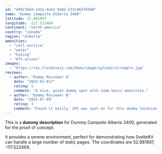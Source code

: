 ```yaml
---
id: "d9927bbd-1d1e-4e53-9a82-533c06df6580"
name: "Dummy Campsite Alberta 3400"
latitude: 52.881897
longitude: -117.522469
continent: "north-america"
country: "canada"
region: "alberta"
amenities:
  - "cell-service"
  - "water"
  - "hiking"
  - "ATV-access"
images:
  - "https://res.cloudinary.com/demo/image/upload/v1/sample.jpg"
reviews:
  - author: "Dummy Reviewer A"
    date: "2025-02-017"
    rating: 5
    comment: "A nice, quiet dummy spot with some basic amenities."
  - author: "Dummy Reviewer B"
    date: "2025-07-09"
    rating: 3
    comment: "Found it easily. GPS was spot on for this dummy location."
---
```


This is a **dummy description** for Dummy Campsite Alberta 3400, generated for the proof of concept.

It provides a serene environment, perfect for demonstrating how SvelteKit can handle a large number of static pages. The coordinates are 52.881897, -117.522469.
